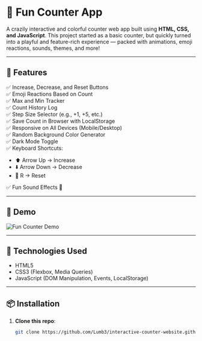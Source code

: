 # 🎉 Fun Counter App

A crazily interactive and colorful counter web app built using **HTML, CSS, and JavaScript**. This project started as a basic counter, but quickly turned into a playful and feature-rich experience — packed with animations, emoji reactions, sounds, themes, and more!

---

## 🚀 Features

✅ Increase, Decrease, and Reset Buttons  
✅ Emoji Reactions Based on Count  
✅ Max and Min Tracker  
✅ Count History Log  
✅ Step Size Selector (e.g., +1, +5, etc.)  
✅ Save Count in Browser with LocalStorage  
✅ Responsive on All Devices (Mobile/Desktop)  
✅ Random Background Color Generator  
✅ Dark Mode Toggle  
✅ Keyboard Shortcuts:
- ⬆️ Arrow Up → Increase  
- ⬇️ Arrow Down → Decrease  
- 🔁 R → Reset  

✅ Fun Sound Effects 🎵

---

## 📸 Demo

![Fun Counter Demo](https://lumb3.github.io/interactive-counter-website.github.io/)  

---

## 🧰 Technologies Used

- HTML5  
- CSS3 (Flexbox, Media Queries)  
- JavaScript (DOM Manipulation, Events, LocalStorage)

---

## 📦 Installation

1. **Clone this repo**:
   ```bash
   git clone https://github.com/Lumb3/interactive-counter-website.github.io
